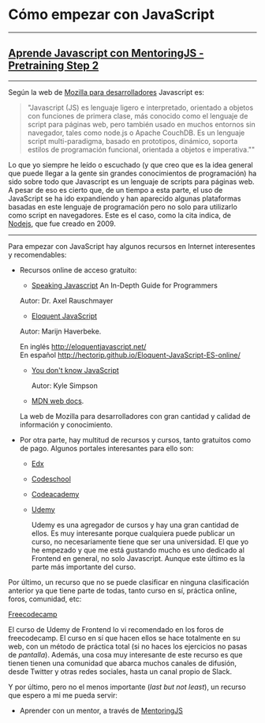 # **Cómo empezar con JavaScript**
-----
## [**Aprende Javascript con MentoringJS - Pretraining Step 2**](http://MentoringJS.com)
----

Según la web de [Mozilla para desarrolladores](https://developer.mozilla.org/es/docs/Web/JavaScript) Javascript es:
> "Javascript (JS) es lenguaje ligero e interpretado, orientado a objetos con  funciones de primera clase, más conocido como el lenguaje de script para páginas web, pero también usado en muchos entornos sin navegador, tales como node.js o Apache CouchDB. Es un lenguaje script multi-paradigma, basado en prototipos, dinámico, soporta estilos de programación funcional, orientada a objetos e imperativa.""

Lo que yo siempre he leído o escuchado (y que creo que es la idea general que puede llegar a la gente sin grandes conocimientos de programación) ha sido sobre todo que Javascript es un lenguaje de scripts para páginas web. A pesar de eso es cierto que, de un tiempo a esta parte, el uso de JavaScript se ha ido expandiendo y han aparecido algunas plataformas basadas en este lenguaje de programación pero no solo para utilizarlo como script en navegadores. Este es el caso, como la cita indica, de [Nodejs](https://nodejs.org/es/), que fue creado en 2009.

----
Para empezar con JavaScript hay algunos recursos en Internet interesentes y recomendables:


* Recursos online de acceso gratuito:

    + [Speaking Javascript](http://speakingjs.com/) An In-Depth Guide for Programmers

    Autor: Dr. Axel Rauschmayer

    + [Eloquent JavaScript](http://eloquentjavascript.net/)

    Autor: Marijn Haverbeke.

    En inglés http://eloquentjavascript.net/ <br>
    En español http://hectorip.github.io/Eloquent-JavaScript-ES-online/

  + [You don't know JavaScript](https://github.com/getify/You-Dont-Know-JS)

    Autor: Kyle Simpson

  + [MDN web docs](https://developer.mozilla.org/es/docs/Web/JavaScript).

   La web de Mozilla para desarrolladores con gran cantidad y calidad de información y conocimiento.


* Por otra parte, hay multitud de recursos y cursos, tanto gratuitos como de pago. Algunos portales interesantes para ello son:

  * [Edx](https://www.edx.org/course?search_query=javascript)
  * [Codeschool](https://www.codeschool.com/learn/javascript)
  * [Codeacademy](https://www.codecademy.com/catalog/language/javascript)
  * [Udemy](https://www.udemy.com/the-web-developer-bootcamp/)

    Udemy es una agregador de cursos y hay una gran cantidad de ellos. Es muy interesante porque cualquiera puede publicar un curso, no necesariamente tiene que ser una universidad. El que yo he empezado y que me está gustando mucho es uno dedicado al Frontend en general, no solo Javascript. Aunque este último es la parte más importante del curso.


Por último, un recurso que no se puede clasificar en ninguna clasificación anterior ya que tiene parte de todas, tanto curso en sí, práctica online, foros, comunidad, etc:

[Freecodecamp](https://www.freecodecamp.org/)


El curso de Udemy de Frontend lo vi recomendado en los foros de freecodecamp. El curso en sí que hacen ellos se hace totalmente en su web, con un método de práctica total (si no haces los ejercicios no pasas de _pantalla_). Además, una cosa muy interesante de este recurso es que tienen tienen una comunidad que abarca muchos canales de difusión, desde Twitter y otras redes sociales, hasta un canal propio de Slack.

Y por último, pero no el menos importante (_last but not least_), un recurso que espero a mi me pueda servir:

 * Aprender con un mentor, a través de [MentoringJS](http://mentoringjs.com/)
